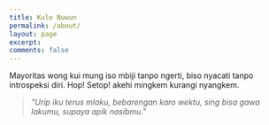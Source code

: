 ```yaml
---
title: Kulo Nuwun
permalink: /about/
layout: page
excerpt: 
comments: false
---
```


Mayoritas wong kui mung iso mbiji tanpo ngerti, biso nyacati tanpo introspeksi diri. Hop! Setop! akehi mingkem kurangi nyangkem.

> _"Urip iku terus mlaku, bebarengan karo wektu, sing bisa gawa lakumu, supaya apik nasibmu."_